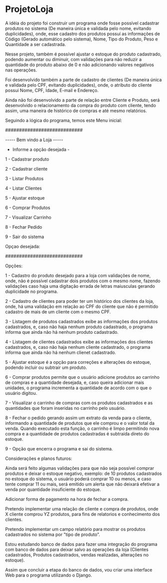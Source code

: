# ProjetoLoja

A idéia do projeto foi construir um programa onde fosse possível cadastrar produtos no sistema (De maneira única e validada pelo nome, evitando duplicidades), onde, 
esse cadastro dos produtos possuí as informações de Código (Gerado automático pelo sistema), Nome, Tipo do Produto, Peso e Quantidade a ser cadastrada. 


Nesse projeto, também é possível ajustar o estoque do produto cadastrado, podendo aumentar ou diminuir, com validações para não reduzir a quantidade do produto 
abaixo de 0 e não adicionando valores negativos nas operações.


Foi desenvolvido também a parte de cadastro de clientes (De maneira única e validada pelo CPF, evitando duplicidades), onde, o atributo do cliente possui 
Nome, CPF, Idade, E-mail e Endereço. 


Ainda não foi desenvolvido a parte de relação entre Cliente e Produto, será desenvolvido o relacionamento da compra do produto com cliente, tendo assim, uma maneira de histórico de compras e até mesmo relatórios.


Seguindo a lógica do programa, temos este Menu inicial: 
> 
############################
> 
----- Bem vindo a Loja -----
> 
- Informe a opção desejada -
> 
 1 - Cadastrar produto
> 
 2 - Cadastrar cliente
> 
 3 - Listar Produtos
> 
 4 - Listar Clientes
> 
 5 - Ajustar estoque
> 
 6 - Comprar Produtos
> 
 7 - Visualizar Carrinho
> 
 8 - Fechar Pedido
> 
 9 - Sair do sistema
> 
 Opçao desejada: 
> 
 ############################
> 
 Opções: 
 > 
 1 - Cadastro do produto desejado para a loja com validações de nome, onde, não é possível cadastrar dois produtos com o mesmo nome, fazendo validações caso haja uma digitação errada de letras maiusculas gerando duplicidade no programa. 
 > 
 2 - Cadastro de clientes para poder ter um histórico dos clientes da loja, onde, há uma validação em relação ao CPF do cliente que não é permitido cadastro de mais de um cliente com o mesmo CPF.
 > 
 3 - Listagem de produtos cadastrados exibe as informações dos produtos cadastrados, e, caso não haja nenhum produto cadastrado, o programa informa que ainda não há nenhum produto cadastrado.
 > 
 4 - Listagem de clientes cadastrados exibe as informações dos clientes cadastrados, e, caso não haja nenhum cliente cadastrado, o programa informa que ainda não há nenhum clienet cadastrado.
 > 
 5 - Ajustar estoque é a opção para correções e alterações do estoque, podendo incluir ou subtrair um produto. 
 > 
 6 - Comprar produtos permite que o usuário adicione produtos ao carrinho de compras e a quantidade desejada, e, caso queira adicionar mais unidades, o programa incrementa a quantidade de acordo com o que o usuário digitou.
 > 
 7 - Visualizar o carrinho de compras com os produtos cadastrados e as quantidades que foram inseridas no carrinho pelo usuário.
 > 
 8 - Fechar o pedido gerando assim um extrato da venda para o cliente, informando a quantidade de produtos que ele comprou e o valor total da venda. Quando executado esta função, o carrinho é limpo permitindo nova compra e a quantidade de produtos cadastradas é subtraída direto do estoque.
 > 
 9 - Opção que encerra o programa e sai do sistema.



Considerações e planos futuros: 
> 
Ainda será feito algumas validações para que não seja possível comprar produtos e deixar o estoque negativo, exemplo: de 10 produtos cadastrados no estoque do sistema, o usuário poderá comprar 10 ou menos, e caso tente comprar 11 ou mais, será emitido um alerta que não deixará efetivar a venda por quantidade insuficiente do estoque.
> 
Adicionar forma de pagamento na hora de fechar a compra.
> 
Pretendo implementar uma relação de cliente e compra de produtos, onde X cliente comprou YZ produtos, para fins de relatorios e conhecimento dos clientes.
> 
Pretendo implementar um campo relatório para mostrar os produtos cadastrados no sistema por "tipo de produto".
> 
Estou estudando banco de dados para fazer uma integração do programa com banco de dados para deixar salvo as operações da loja (Clientes cadastrados, Produtos cadastrados, vendas realizadas, alterações no estoque).
> 
Assim que concluir a etapa do banco de dados, vou criar uma interface Web para o programa utilizando o Django.
>
